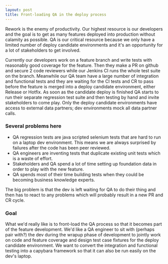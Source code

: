 ```yaml
---
layout: post
title: Front-loading QA in the deploy process
---
```


Rework is the enemy of productivity. Our highest resource is our developers and the goal is to get as many features deployed into production without calamity as possible. QA is our critical resource because we only have a limited number of deploy candidate environments and it's an opportunity for a lot of stakeholders to get involved.

Currently our developers work on a feature branch and write tests with reasonably good coverage for the feature. Then they make a PR on github and secure 2 code reviewers while our Jenkins CI runs the whole test suite on the branch. Meanwhile our QA team have a large number of integration and functional tests and they are waiting for the CI tests and CR to pass before the feature is merged into a deploy candidate environment, either Release or Hotfix. As soon as the candidate deploy is finished QA starts to run their separate regression test suite and then testing by hand and invite stakeholders to come play. Only the deploy candidate environments have access to external data partners; dev environments mock all data partner calls.


### Several problems here

* QA regression tests are java scripted selenium tests that are hard to run on a laptop dev environment. This means we are always surprised by failures after the code has been peer reviewed.
* QA engineers are inventing tests that duplicate existing unit tests which is a waste of effort.
* Stakeholders and QA spend a lot of time setting up foundation data in order to play with the new feature.
* QA spends most of their time building tests when they could be becoming business knowledge experts.

The big problem is that the dev is left waiting for QA to do their thing and then has to react to any problems which will probably result in a new PR and CR cycle.

### Goal

What we'd really like is to front-load the QA process so that it becomes part of the feature development. We'd like a QA engineer to sit with (perhaps pair with?) the dev during the wrapup phase of development to jointly work on code and feature coverage and design test case fixtures for the deploy candidate environment. We want to convert the integration and functional testing into a capybara framework so that it can also be run easily on the dev's laptop.
